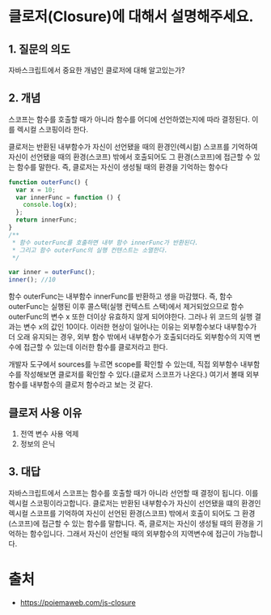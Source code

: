 # 클로저(Closure)에 대해서 설명해주세요.

## 1. 질문의 의도

자바스크립트에서 중요한 개념인 클로저에 대해 알고있는가?

## 2. 개념

스코프는 함수를 호출할 때가 아니라 함수를 어디에 선언하였는지에 따라 결정된다. 이를 렉시컬 스코핑이라 한다.

클로저는 반환된 내부함수가 자신이 선언됐을 때의 환경인(렉시컬) 스코프를 기억하여 자신이 선언됐을 때의 환경(스코프) 밖에서 호출되어도 그 환경(스코프)에 접근할 수 있는 함수를 말한다. 즉, 클로저는 자신이 생성될 때의 환경을 기억하는 함수다

```js
function outerFunc() {
  var x = 10;
  var innerFunc = function () {
    console.log(x);
  };
  return innerFunc;
}
/**
 * 함수 outerFunc를 호출하면 내부 함수 innerFunc가 반환된다.
 * 그리고 함수 outerFunc의 실행 컨텐스트는 소멸한다.
 */

var inner = outerFunc();
inner(); //10
```

함수 outerFunc는 내부함수 innerFunc를 반환하고 생을 마감했다. 즉, 함수 outerFunc는 실행된 이후 콜스택(실행 컨텍스트 스택)에서 제거되었으므로 함수 outerFunc의 변수 x 또한 더이상 유효하지 않게 되어야한다. 그러나 위 코드의 실행 결과는 변수 x의 값인 10이다. 이러한 현상이 일어나는 이유는 외부함수보다 내부함수가 더 오래 유지되는 경우, 외부 함수 밖에서 내부함수가 호출되더라도 외부함수의 지역 변수에 접근할 수 있는데 이러한 함수를 클로저라고 한다.

개발자 도구에서 sources를 누르면 scope를 확인할 수 있는데, 직접 외부함수 내부함수를 작성해보면 클로저를 확인할 수 있다.(클로저 스코프가 나온다.) 여기서 볼때 외부함수를 내부함수의 클로저 함수라고 보는 것 같다.

## 클로저 사용 이유 
1. 전역 변수 사용 억제
2. 정보의 은닉

## 3. 대답

자바스크립트에서 스코프는 함수를 호출할 때가 아니라 선언할 때 결정이 됩니다. 이를 렉시컬 스코핑이라고합니다. 클로저는 반환된 내부함수가 자신이 선언됐을 떄의 환경인 렉시컬 스코프를 기억하여 자신이 선언된 환경(스코프) 밖에서 호출이 되어도 그 환경(스코프)에 접근할 수 있는 함수를 말합니다. 즉, 클로저는 자신이 생성될 때의 환경을 기억하는 함수입니다. 그래서 자신이 선언될 때의 외부함수의 지역변수에 접근이 가능합니다.

# 출처

- https://poiemaweb.com/js-closure
